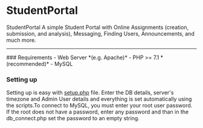 # StudentPortal
StudentPortal
A simple Student Portal with Online Assignments (creation, submission, and analysis), 
Messaging, Finding Users, Announcements, and much more.
<hr>
### Requirements
- Web Server *(e.g. Apache)*
- PHP >= 7.1 *(recommended)*
- MySQL

### Setting up
Setting up is easy with [setup.php](setup.php) file. Enter the DB details, server's timezone and Admin User details and everything is set automatically using the scripts.To connect to MySQL, you must enter your root user password. If the root does not have a password, enter any password and than in the db_connect.php set the password to an empty  string.

